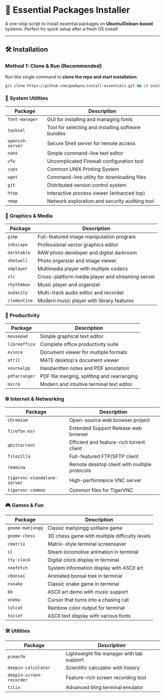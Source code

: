 # 🚀 Essential Packages Installer

A one-stop script to install essential packages on **Ubuntu/Debian-based** systems. Perfect for quick setup after a fresh OS install!

---

## 🛠️ **Installation**

### **Method 1: Clone & Run (Recommended)**
Run this single command to **clone the repo and start installation**:
```bash
git clone https://github.com/geekpnx/install-essentials.git && cd install-essentials && chmod +x install.sh && ./install.sh
```


### 🔧 **System Utilities**
| Package | Description |
|---------|-------------|
| `font-manager` | GUI for installing and managing fonts |
| `tasksel` | Tool for selecting and installing software bundles |
| `openssh-server` | Secure Shell server for remote access |
| `nano` | Simple command-line text editor |
| `ufw` | Uncomplicated Firewall configuration tool |
| `cups` | Common UNIX Printing System |
| `wget` | Command-line utility for downloading files |
| `git` | Distributed version control system |
| `htop` | Interactive process viewer (enhanced top) |
| `nmap` | Network exploration and security auditing tool |

### 🎨 **Graphics & Media**
| Package | Description |
|---------|-------------|
| `gimp` | Full-featured image manipulation program |
| `inkscape` | Professional vector graphics editor |
| `darktable` | RAW photo developer and digital darkroom |
| `shotwell` | Photo organizer and image viewer |
| `smplayer` | Multimedia player with multiple codecs |
| `vlc` | Cross-platform media player and streaming server |
| `rhythmbox` | Music player and organizer |
| `audacity` | Multi-track audio editor and recorder |
| `clementine` | Modern music player with library features |

### 💼 **Productivity**
| Package | Description |
|---------|-------------|
| `mousepad` | Simple graphical text editor |
| `libreoffice` | Complete office productivity suite |
| `evince` | Document viewer for multiple formats |
| `atril` | MATE desktop's document viewer |
| `xournalpp` | Handwritten notes and PDF annotation |
| `pdfarranger` | PDF file merging, splitting and rearranging |
| `micro` | Modern and intuitive terminal text editor |

### 🌐 **Internet & Networking**
| Package | Description |
|---------|-------------|
| `chromium` | Open-source web browser project |
| `firefox-esr` | Extended Support Release web browser |
| `qbittorrent` | Efficient and feature-rich torrent client |
| `filezilla` | Full-featured FTP/SFTP client |
| `remmina` | Remote desktop client with multiple protocols |
| `tigervnc-standalone-server` | High-performance VNC server |
| `tigervnc-common` | Common files for TigerVNC |

### 🎮 **Games & Fun**
| Package | Description |
|---------|-------------|
| `gnome-mahjongg` | Classic mahjongg solitaire game |
| `gnome-chess` | 3D chess game with multiple difficulty levels |
| `cmatrix` | Matrix-style terminal screensaver |
| `sl` | Steam locomotive animation in terminal |
| `tty-clock` | Digital clock display in terminal |
| `neofetch` | System information display with ASCII art |
| `cbonsai` | Animated bonsai tree in terminal |
| `nsnake` | Classic snake game in terminal |
| `bb` | ASCII art demo with music support |
| `oneko` | Cursor that turns into a chasing cat |
| `lolcat` | Rainbow color output for terminal |
| `toilet` | ASCII text display with various fonts |

### 🛠️ **Utilities**
| Package | Description |
|---------|-------------|
| `pcmanfm` | Lightweight file manager with tab support |
| `deepin-calculator` | Scientific calculator with history |
| `deepin-screen-recorder` | Feature-rich screen recording tool |
| `tilix` | Advanced tiling terminal emulator |